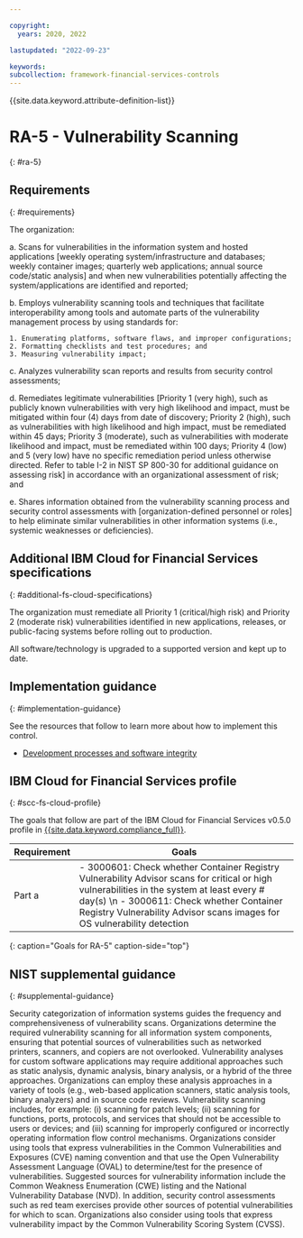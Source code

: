 ```yaml
---

copyright:
  years: 2020, 2022

lastupdated: "2022-09-23"

keywords: 
subcollection: framework-financial-services-controls
---
```


{{site.data.keyword.attribute-definition-list}}

# RA-5 - Vulnerability Scanning
{: #ra-5}

## Requirements
{: #requirements}

The organization:

a. Scans for vulnerabilities in the information system and hosted applications [weekly operating system/infrastructure and databases; weekly container images; quarterly web applications; annual source code/static analysis] and when new vulnerabilities potentially affecting the system/applications are identified and reported;

b. Employs vulnerability scanning tools and techniques that facilitate interoperability among tools and automate parts of the vulnerability management process by using standards for:

    1. Enumerating platforms, software flaws, and improper configurations;
    2. Formatting checklists and test procedures; and
    3. Measuring vulnerability impact;

c. Analyzes vulnerability scan reports and results from security control assessments;

d. Remediates legitimate vulnerabilities [Priority 1 (very high), such as publicly known vulnerabilities with very high likelihood and impact, must be mitigated within four (4) days from date of discovery; Priority 2 (high), such as vulnerabilities with high likelihood and high impact, must be remediated within 45 days; Priority 3 (moderate), such as vulnerabilities with moderate likelihood and impact, must be remediated within 100 days; Priority 4 (low) and 5 (very low) have no specific remediation period unless otherwise directed.  Refer to table I-2 in NIST SP 800-30 for additional guidance on assessing risk] in accordance with an organizational assessment of risk; and

e. Shares information obtained from the vulnerability scanning process and security control assessments with [organization-defined personnel or roles] to help eliminate similar vulnerabilities in other information systems (i.e., systemic weaknesses or deficiencies).

## Additional IBM Cloud for Financial Services specifications
{: #additional-fs-cloud-specifications}

The organization must remediate all Priority 1 (critical/high risk) and Priority 2 (moderate risk) vulnerabilities identified in new applications, releases, or public-facing systems before rolling out to production.

All software/technology is upgraded to a supported version and kept up to date.

## Implementation guidance
{: #implementation-guidance}

See the resources that follow to learn more about how to implement this control.

- [Development processes and software integrity](/docs/framework-financial-services?topic=framework-financial-services-shared-development-processes)

## IBM Cloud for Financial Services profile
{: #scc-fs-cloud-profile}

The goals that follow are part of the IBM Cloud for Financial Services v0.5.0 profile in [{{site.data.keyword.compliance_full}}](/docs/security-compliance?topic=security-compliance-getting-started).

| Requirement | Goals |
|-------------|-------|
| Part a | - 3000601: Check whether Container Registry Vulnerability Advisor scans for critical or high vulnerabilities in the system at least every # day(s) \n - 3000611: Check whether Container Registry Vulnerability Advisor scans images for OS vulnerability detection | 
{: caption="Goals for RA-5" caption-side="top"}

## NIST supplemental guidance
{: #supplemental-guidance}

Security categorization of information systems guides the frequency and comprehensiveness of vulnerability scans. Organizations determine the required vulnerability scanning for all information system components, ensuring that potential sources of vulnerabilities such as networked printers, scanners, and copiers are not overlooked. Vulnerability analyses for custom software applications may require additional approaches such as static analysis, dynamic analysis, binary analysis, or a hybrid of the three approaches. Organizations can employ these analysis approaches in a variety of tools (e.g., web-based application scanners, static analysis tools, binary analyzers) and in source code reviews. Vulnerability scanning includes, for example: (i) scanning for patch levels; (ii) scanning for functions, ports, protocols, and services that should not be accessible to users or devices; and (iii) scanning for improperly configured or incorrectly operating information flow control mechanisms. Organizations consider using tools that express vulnerabilities in the Common Vulnerabilities and Exposures (CVE) naming convention and that use the Open Vulnerability Assessment Language (OVAL) to determine/test for the presence of vulnerabilities. Suggested sources for vulnerability information include the Common Weakness Enumeration (CWE) listing and the National Vulnerability Database (NVD). In addition, security control assessments such as red team exercises provide other sources of potential vulnerabilities for which to scan. Organizations also consider using tools that express vulnerability impact by the Common Vulnerability Scoring System (CVSS).

